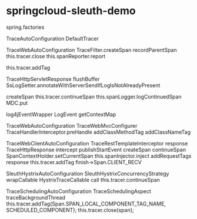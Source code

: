 # springcloud-sleuth-demo

spring.factories


TraceAutoConfiguration
DefaultTracer

TraceWebAutoConfiguration
TraceFilter.createSpan
	recordParentSpan
		this.tracer.close
			this.spanReporter.report
			
this.tracer.addTag

TraceHttpServletResponse
	flushBuffer
		SsLogSetter.annotateWithServerSendIfLogIsNotAlreadyPresent
		
createSpan
	this.tracer.continueSpan
		this.spanLogger.logContinuedSpan
			MDC.put

log4jEventWrapper
	LogEvent
		getContextMap
		
TraceWebAutoConfiguration
	TraceWebMvcConfigurer
		TraceHandlerInterceptor.preHandle
			addClassMethodTag
			addClassNameTag
			
TraceWebClientAutoConfiguration
	TraceRestTemplateInterceptor
		response
			TraceHttpResponse
		intercept
			publishStartEvent
				createSpan
					continueSpan
						SpanContextHolder.setCurrentSpan
				this.spanInjector.inject
				addRequestTags
		response
			this.tracer.addTag
			finish->Span.CLIENT_RECV

SleuthHystrixAutoConfiguration
	SleuthHystrixConcurrencyStrategy
		wrapCallable
			HystrixTraceCallable
				call
					this.tracer.continueSpan

TraceSchedulingAutoConfiguration
	TraceSchedulingAspect
		traceBackgroundThread
			this.tracer.addTag(Span.SPAN_LOCAL_COMPONENT_TAG_NAME, SCHEDULED_COMPONENT);
			this.tracer.close(span);
